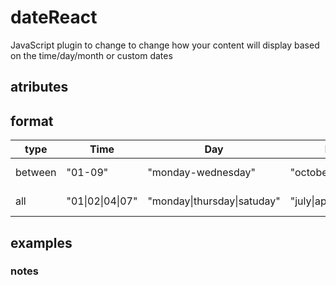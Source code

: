 # dateReact
JavaScript plugin to change to change how your content will display based on the time/day/month or custom dates

## atributes

## format

| type    | Time          | Day                       | Month                 | date                               | predefined  |
| ------- | ------------- | ------------------------- | --------------------- | ---------------------------------- | ----------- |
| between | "01-09"       | "monday-wednesday"        | "october-december"    | "01/01/2017-02/04/2017"            | "[october]" |
| all     | "01\|02\|04\|07" | "monday\|thursday\|satuday" | "july\|april\|november" | "01/03/2017\|01/05/2017" | "[october]" |

## examples

### notes
